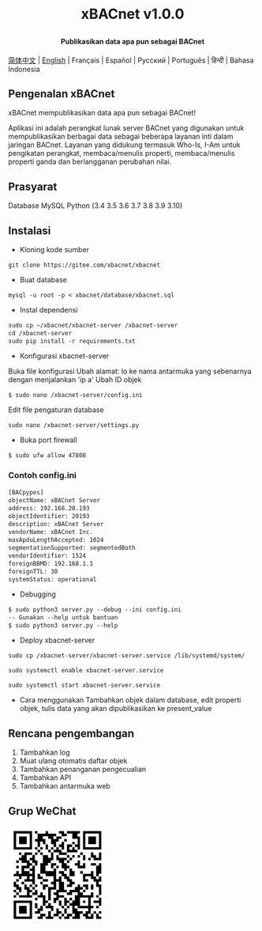 <h1 align="center" style="margin: 30px 0 30px; font-weight: bold;">xBACnet v1.0.0</h1>
<h4 align="center">Publikasikan data apa pun sebagai BACnet</h4>

[简体中文](./README_CN.md) | [English](./README.md) | Français | Español | Русский | Português | हिन्दी | Bahasa Indonesia

## Pengenalan xBACnet

xBACnet mempublikasikan data apa pun sebagai BACnet!

Aplikasi ini adalah perangkat lunak server BACnet yang digunakan untuk mempublikasikan berbagai data sebagai beberapa layanan inti dalam jaringan BACnet.
Layanan yang didukung termasuk Who-Is, I-Am untuk pengikatan perangkat, membaca/menulis properti, membaca/menulis properti ganda dan berlangganan perubahan nilai.


## Prasyarat
Database MySQL
Python (3.4 3.5 3.6 3.7 3.8 3.9 3.10)


## Instalasi

* Kloning kode sumber
```
git clone https://gitee.com/xbacnet/xbacnet
```
* Buat database
```
mysql -u root -p < xbacnet/database/xbacnet.sql
```
* Instal dependensi
```
sudo cp ~/xbacnet/xbacnet-server /xbacnet-server
cd /xbacnet-server
sudo pip install -r requirements.txt
```

* Konfigurasi xbacnet-server

Buka file konfigurasi
Ubah alamat: lo ke nama antarmuka yang sebenarnya dengan menjalankan 'ip a'
Ubah ID objek
```
$ sudo nano /xbacnet-server/config.ini
```

Edit file pengaturan database
```
sudo nano /xbacnet-server/settings.py
```

* Buka port firewall
```
$ sudo ufw allow 47808
```


### Contoh config.ini
```
[BACpypes]
objectName: xBACnet Server
address: 192.168.20.193
objectIdentifier: 20193
description: xBACnet Server
vendorName: xBACnet Inc.
maxApduLengthAccepted: 1024
segmentationSupported: segmentedBoth
vendorIdentifier: 1524
foreignBBMD: 192.168.1.1
foreignTTL: 30
systemStatus: operational
```


* Debugging
```
$ sudo python3 server.py --debug --ini config.ini
-- Gunakan --help untuk bantuan
$ sudo python3 server.py --help
```

* Deploy xbacnet-server
```
sudo cp /xbacnet-server/xbacnet-server.service /lib/systemd/system/
```

```
sudo systemctl enable xbacnet-server.service
```

```
sudo systemctl start xbacnet-server.service
```

* Cara menggunakan
Tambahkan objek dalam database, edit properti objek, tulis data yang akan dipublikasikan ke present_value

## Rencana pengembangan

1. Tambahkan log
2. Muat ulang otomatis daftar objek
3. Tambahkan penanganan pengecualian
4. Tambahkan API
5. Tambahkan antarmuka web

## Grup WeChat

![WeChat Group](qr_code_wechat_group.png)
